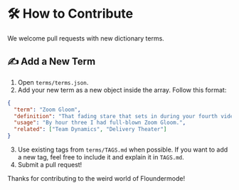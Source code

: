 # 🛠️ How to Contribute

We welcome pull requests with new dictionary terms.

## ✍️ Add a New Term

1. Open `terms/terms.json`.
2. Add your new term as a new object inside the array. Follow this format:

```json
{
  "term": "Zoom Gloom",
  "definition": "That fading stare that sets in during your fourth video call of the day.",
  "usage": "By hour three I had full-blown Zoom Gloom.",
  "related": ["Team Dynamics", "Delivery Theater"]
}
```

3. Use existing tags from `terms/TAGS.md` when possible. If you want to add a new tag, feel free to include it and explain it in `TAGS.md`.
4. Submit a pull request!

Thanks for contributing to the weird world of Floundermode!
